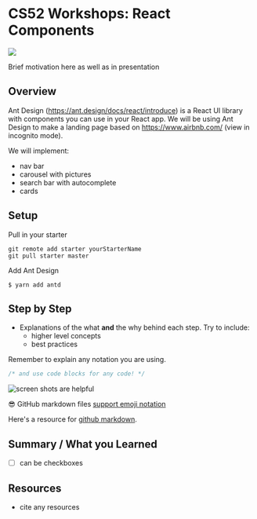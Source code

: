 # CS52 Workshops:  React Components

![](http://i.giphy.com/eUh8NINbZf9Ys.gif)

Brief motivation here as well as in presentation

## Overview

Ant Design (https://ant.design/docs/react/introduce) is a React UI library with components you can use in your React app.
We will be using Ant Design to make a landing page based on https://www.airbnb.com/ (view in incognito mode).

We will implement:
* nav bar
* carousel with pictures
* search bar with autocomplete
* cards 

## Setup

Pull in your starter
```
git remote add starter yourStarterName
git pull starter master
```

Add Ant Design

```
$ yarn add antd
```

## Step by Step

* Explanations of the what **and** the why behind each step. Try to include:
  * higher level concepts
  * best practices

Remember to explain any notation you are using.

```javascript
/* and use code blocks for any code! */
```

![screen shots are helpful](img/screenshot.png)

:sunglasses: GitHub markdown files [support emoji notation](http://www.emoji-cheat-sheet.com/)

Here's a resource for [github markdown](https://guides.github.com/features/mastering-markdown/).


## Summary / What you Learned

* [ ] can be checkboxes

## Resources

* cite any resources
